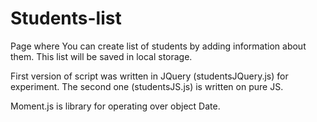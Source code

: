 # Students-list
Page where You can create list of students by adding information about them. This list will be saved in local storage.

First version of script was written in JQuery (studentsJQuery.js) for experiment. The second one (studentsJS.js) is written on pure JS.

Moment.js is library for operating over object Date.
